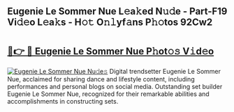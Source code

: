 ## Eugenie Le Sommer Nue L𝚎a𝚔ed N𝚞𝚍e - Part-F19 Vi𝚍𝚎o L𝚎a𝚔s - H𝚘𝚝 O𝚗𝚕yf𝚊ns P𝚑𝚘tos 92Cw2

# <h2><a href="http://kf05jv.oniu.top/?m=Eugenie+Le+Sommer+Nue">🔗👉 🔴 Eugenie Le Sommer Nue P𝚑ot𝚘𝚜 V𝚒d𝚎o</a></h2>

[![Eugenie Le Sommer Nue Nu𝚍e𝚜](https://i.imgur.com/0qMVB7G.gif)](http://kf05jv.oniu.top/?m=Eugenie+Le+Sommer+Nue)
Digital trendsetter Eugenie Le Sommer Nue, acclaimed for sharing dance and lifestyle content, including performances and personal blogs on social media. Outstanding set builder Eugenie Le Sommer Nue, recognized for their remarkable abilities and accomplishments in constructing sets.  
